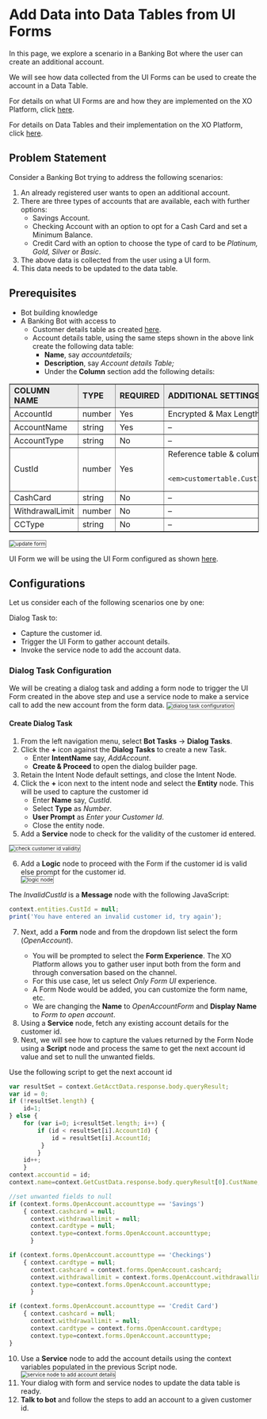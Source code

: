 # Add Data into Data Tables from UI Forms

In this page, we explore a scenario in a Banking Bot where the user can create an additional account.

We will see how data collected from the UI Forms can be used to create the account in a Data Table.

For details on what UI Forms are and how they are implemented on the XO Platform, click <a href="https://docsinternal-kore.github.io/docs/xo/automation/use-cases/digital-skills/digital-forms/" target="_blank">here</a>.

For details on Data Tables and their implementation on the XO Platform, click <a href="https://docsinternal-kore.github.io/docs/xo/how-tos/build-a-banking-assistant/design-digital-skills/add-data-to-data-tables/" target="_blank"> here</a>.

## Problem Statement

Consider a Banking Bot trying to address the following scenarios:

1. An already registered user wants to open an additional account.
2. There are three types of accounts that are available, each with further options:
    * Savings Account.
    * Checking Account with an option to opt for a Cash Card and set a Minimum Balance.
    * Credit Card with an option to choose the type of card to be _Platinum, Gold, Silver_ or _Basic_.
3. The above data is collected from the user using a UI form.
4. This data needs to be updated to the data table.

## Prerequisites

* Bot building knowledge
* A Banking Bot with access to
    * Customer details table as created <a href="https://docsinternal-kore.github.io/docs/xo/how-tos/build-a-banking-assistant/design-digital-skills/add-data-to-data-tables/#table-creation" target="_blank"> here</a>.
    * Account details table, using the same steps shown in the above link create the following data table:
        * **Name**, say _accountdetails;_
        * **Description**, say _Account details Table;_
        * Under the **Column** section add the following details:

<table border="1.5">
<tr bgcolor="#ECECEC">
   <td>
            <strong>COLUMN NAME</strong>
</li>  
</ul>
</li>  
</ul>
</li>  
</ul>
   </td>
   <td>
            <strong>TYPE</strong>
   </td>
   <td>
            <strong>REQUIRED</strong>
   </td>
   <td>
            <strong>ADDITIONAL SETTINGS</strong>
   </td>
  </tr>
  <tr>
   <td>
            AccountId
   </td>
   <td>
            number
   </td>
   <td>
            Yes
   </td>
   <td>
            Encrypted & Max Length of 5
   </td>
  </tr>
  <tr>
   <td>
            AccountName
   </td>
   <td>
            string
   </td>
   <td>
            Yes
   </td>
   <td>
            –
   </td>
  </tr>
  <tr>
   <td>
            AccountType
   </td>
   <td>
            string
   </td>
   <td>
            No
   </td>
   <td>
            –
   </td>
  </tr>
  <tr>
   <td>
            CustId
   </td>
   <td>
            number
   </td>
   <td>
            Yes
   </td>
   <td>
            Reference table & column as
<p>

            <em>customertable.CustId</em>
   </td>
  </tr>
  <tr>
   <td>
            CashCard
   </td>
   <td>
            string
   </td>
   <td>
            No
   </td>
   <td>
            –
   </td>
  </tr>
  <tr>
   <td>
            WithdrawalLimit
   </td>
   <td>
            number
   </td>
   <td>
            No
   </td>
   <td>
            –
   </td>
  </tr>
  <tr>
   <td>
            CCType
   </td>
   <td>
            string
   </td>
   <td>
            No
   </td>
   <td>
            –
   </td>
  </tr>
</table>

<img src="../images/update-form.png" alt="update form" title="update form" style="border: 1px solid gray; zoom:75%;">

UI Form we will be using the UI Form configured as shown <a href="https://docsinternal-kore.github.io/docs/xo/how-tos/build-a-banking-assistant/design-digital-skills/configure-digital-forms/" target="_blank"> here</a>.

## Configurations

Let us consider each of the following scenarios one by one:

Dialog Task to:

* Capture the customer id.
* Trigger the UI Form to gather account details.
* Invoke the service node to add the account data.

### Dialog Task Configuration

We will be creating a dialog task and adding a form node to trigger the UI Form created in the above step and use a service node to make a service call to add the new account from the form data.
<img src="../images/dialog-task-configuration-ui-form.png" alt="dialog task configuration" title="dialog task configuration" style="border: 1px solid gray; zoom:75%;">

#### Create Dialog Task

1. From the left navigation menu, select **Bot Tasks** -> **Dialog Tasks**.
2. Click the **+** icon against the **Dialog Tasks** to create a new Task.
    * Enter **IntentName** say, _AddAccount_.
    * **Create & Proceed** to open the dialog builder page.
3. Retain the Intent Node default settings, and close the Intent Node.
4. Click the **+** icon next to the intent node and select the **Entity** node. This will be used to capture the customer id
    * Enter **Name** say, _CustId_.
    * Select **Type** as _Number_.
    * **User Prompt** as _Enter your Customer Id_.
    * Close the entity node.
5. Add a **Service** node to check for the validity of the customer id entered.

<img src="../images/check-customer-id-validity.png" alt="check customer id validity" title="check customer id validity" style="border: 1px solid gray; zoom:75%;">

<ol start="6"><li>Add a <b>Logic</b> node to proceed with the Form if the customer id is valid else prompt for the customer id.</li>
<img src="../images/logic-node.png" alt="logic node" title="logic node" style="border: 1px solid gray; zoom:75%;"></ol>

The _InvalidCustId_ is a **Message** node with the following JavaScript:

```js
context.entities.CustId = null;
print('You have entered an invalid customer id, try again');
```

<ol start="7"><li>Next, add a <b>Form</b> node and from the dropdown list select the form (<i>OpenAccount</i>).</li>
    <ul><li>You will be prompted to select the <b>Form Experience</b>. The XO Platform allows you to gather user input both from the form and through conversation based on the channel.</li>
    <li>For this use case, let us select <i>Only Form UI</i> experience.</li>
    <li>A Form Node would be added, you can customize the form name, etc.</li>
    <li>We are changing the <b>Name</b> to <i>OpenAccountForm</i> and <b>Display Name</b> to <i>Form to open account</i>.</li></ul>
<li>Using a <b>Service</b> node, fetch any existing account details for the customer id.</li>
<li>Next, we will see how to capture the values returned by the Form Node using a <b>Script</b> node and process the same to get the next account id value and set to null the unwanted fields.</li></ol>

Use the following script to get the next account id

```js
var resultSet = context.GetAcctData.response.body.queryResult;
var id = 0;
if (!resultSet.length) {
    id=1;
} else {
    for (var i=0; i<resultSet.length; i++) {
        if (id < resultSet[i].AccountId) {
            id = resultSet[i].AccountId;
         }
        }
    id++;    
    }
context.accountid = id;
context.name=context.GetCustData.response.body.queryResult[0].CustName;

//set unwanted fields to null
if (context.forms.OpenAccount.accounttype == 'Savings')
	{ context.cashcard = null;
	  context.withdrawallimit = null;
	  context.cardtype = null;
	  context.type=context.forms.OpenAccount.accounttype;
	  }

if (context.forms.OpenAccount.accounttype == 'Checkings')
	{ context.cardtype = null;
      context.cashcard = context.forms.OpenAccount.cashcard;
	  context.withdrawallimit = context.forms.OpenAccount.withdrawallimit;
	  context.type=context.forms.OpenAccount.accounttype;
	  }

if (context.forms.OpenAccount.accounttype == 'Credit Card')
	{ context.cashcard = null;
	  context.withdrawallimit = null;
	  context.cardtype = context.forms.OpenAccount.cardtype;
	  context.type=context.forms.OpenAccount.accounttype;
}
```

<ol start="10"><li>Use a <b>Service</b> node to add the account details using the context variables populated in the previous Script node.</li>
<img src="../images/service-node-to-add-account-details.png" alt="service node to add account details" title="service node to add account details" style="border: 1px solid gray; zoom:75%;">

<li>Your dialog with form and service nodes to update the data table is ready.</li>
<li><b>Talk to bot</b> and follow the steps to add an account to a given customer id.</li></ol>